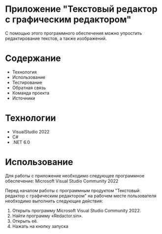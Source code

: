 # Приложение "Текстовый редактор с графическим редактором"
С помощью этого программного обеспечения можно упростить редактирование текстов, а также изображений.

# Содержание
- Технология
- Использование
- Тестирование
- Обратная связь
- Команда проекта
- Источники

# Технологии
- VisualStudio 2022
- C#
- .NET 6.0

# Использование
Для работы с приложение необходимо следующее программное обеспечение:
Microsoft Visual Studio Community 2022

Перед началом работы с программным продуктом "Текстовый редактор с графическим редактором" на рабочем месте пользователя необходимо выполнить следующие действия:
1. Открыть программу Microsoft Visual Studio Community 2022.
2. Найти программу «Redactor.sin».
3. Открыть её.
4. Нажать на кнопку запуска
